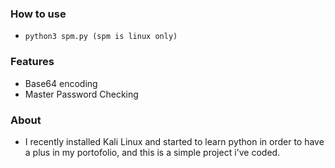 ### How to use 
- ```python3 spm.py (spm is linux only)```

### Features
- Base64 encoding 
- Master Password Checking

### About 
- I recently installed Kali Linux and started to learn python in order to have a plus in my portofolio, and this is a simple project i've coded.
